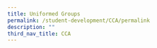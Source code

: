 ```yaml
---
title: Uniformed Groups
permalink: /student-development/CCA/permalink
description: ""
third_nav_title: CCA
---
```

